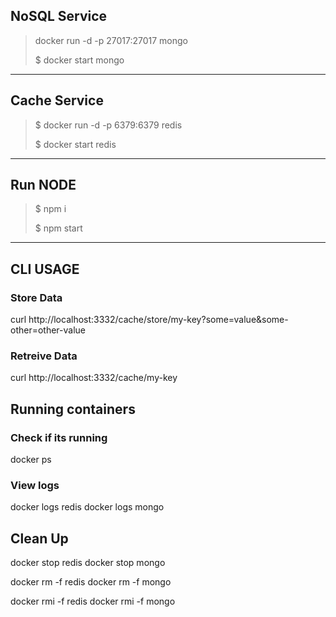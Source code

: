## NoSQL Service
> docker run -d -p 27017:27017 mongo
> 
> $ docker start mongo
____________________________

## Cache Service
> $ docker run -d -p 6379:6379 redis
> 
> $ docker start redis
_____________________________

## Run NODE
> $ npm i 
> 
> $ npm start
_____________________________



## CLI USAGE
### Store Data

curl http://localhost:3332/cache/store/my-key\?some\=value\&some-other\=other-value


### Retreive Data

curl http://localhost:3332/cache/my-key

## Running containers 

### Check if its running
docker ps 

### View logs
docker logs redis
docker logs mongo


## Clean Up

docker stop redis
docker stop mongo

docker rm -f redis
docker rm -f mongo

docker rmi -f redis
docker rmi -f mongo
